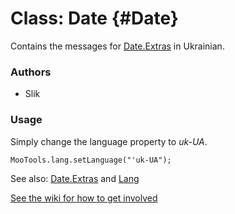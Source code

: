 Class: Date {#Date}
=====================================

Contains the messages for [Date.Extras][] in Ukrainian.

### Authors

* Slik

### Usage

Simply change the language property to *uk-UA*.

	MooTools.lang.setLanguage("'uk-UA");

See also: [Date.Extras][] and [Lang][]

[See the wiki for how to get involved](http://wiki.github.com/mootools/mootools-more)

[Lang]: http://www.mootools.net/docs/more/Core/Lang 
[Date.Extras]: http://www.mootools.net/docs/more/Native/Date.Extras
